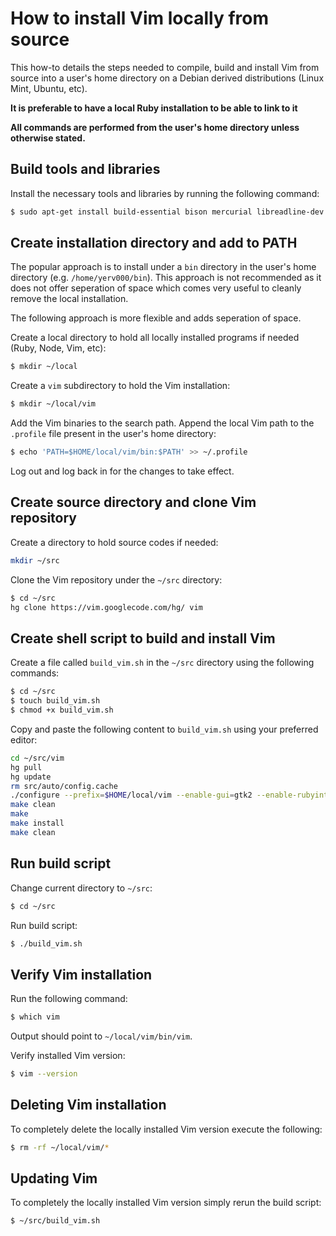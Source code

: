 # How to install Vim locally from source

This how-to details the steps needed to compile, build and install Vim from source into a user's home directory on a Debian derived distributions (Linux Mint, Ubuntu, etc).

**It is preferable to have a local Ruby installation to be able to link to it**

**All commands are performed from the user's home directory unless otherwise stated.**


## Build tools and libraries

Install the necessary tools and libraries by running the following command:

~~~ sh
$ sudo apt-get install build-essential bison mercurial libreadline-dev libncurses-dev libgtk-3-dev libgtk2.0-dev libxt-dev libx11-dev
~~~

## Create installation directory and add to PATH

The popular approach is to install under a `bin` directory in the user's home directory (e.g. `/home/yerv000/bin`). This approach is not recommended as it does not offer seperation of space which comes very useful to cleanly remove the local installation.

The following approach is more flexible and adds seperation of space.

Create a local directory to hold all locally installed programs if needed (Ruby, Node, Vim, etc):

~~~ sh
$ mkdir ~/local
~~~

Create a `vim` subdirectory to hold the Vim installation:

~~~ sh
$ mkdir ~/local/vim
~~~

Add the Vim binaries to the search path. Append the local Vim path to the `.profile` file present in the user's home directory:

~~~ sh
$ echo 'PATH=$HOME/local/vim/bin:$PATH' >> ~/.profile
~~~

Log out and log back in for the changes to take effect.


## Create source directory and clone Vim repository

Create a directory to hold source codes if needed:

~~~ sh
mkdir ~/src
~~~

Clone the Vim repository under the `~/src` directory:

~~~ sh
$ cd ~/src
hg clone https://vim.googlecode.com/hg/ vim
~~~

## Create shell script to build and install Vim

Create a file called `build_vim.sh` in the `~/src` directory using the following commands:

~~~ sh
$ cd ~/src
$ touch build_vim.sh
$ chmod +x build_vim.sh
~~~

Copy and paste the following content to `build_vim.sh` using your preferred editor:

```sh
cd ~/src/vim
hg pull
hg update
rm src/auto/config.cache
./configure --prefix=$HOME/local/vim --enable-gui=gtk2 --enable-rubyinterp=yes --with-features=huge
make clean
make
make install
make clean
```

## Run build script

Change current directory to `~/src`:

~~~ sh
$ cd ~/src
~~~

Run build script:

~~~ sh
$ ./build_vim.sh
~~~

## Verify Vim installation

Run the following command:

~~~ sh
$ which vim
~~~

Output should point to `~/local/vim/bin/vim`.

Verify installed Vim version:

~~~ sh
$ vim --version
~~~


## Deleting Vim installation

To completely delete the locally installed Vim version execute the following:

~~~ sh
$ rm -rf ~/local/vim/*
~~~

## Updating Vim

To completely the locally installed Vim version simply rerun the build script:

~~~ sh
$ ~/src/build_vim.sh
~~~

